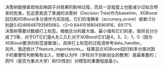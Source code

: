 决策树能够直观地反映因子对结果的影响过程，而且一定程度上也能减少过拟合带来的危害。在这里我选了普通的决策树（Decision Tree)作为baseline，XGBoost回归和XGBoost多分类作为实验组，它们的准确率（accuracy_score）或者r2分别是0.6246648793565683、r2=0.6441016804590916、69.17%  
决策树需要对数据打上标签。根据总分的最大值、最小值和它们的差，我将总分分成了5等，对于DT它们是A,B,C,D,E;对于XGBoost它们是4，3，2，1，0（因为XGBoost要求的标签是数值）。具体打上标签的过程请参考data_handler。  
另外，我还统计了feature_importances_。结果显示XGBoost回归和多分类对因子的重要性判断略有出入，但都认为f9（学校对于创新创业的教育）是最重要的；而f0（是否为重点大学）和f2(性别）对模型的重要程度最小。
